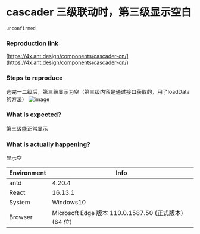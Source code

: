 # cascader 三级联动时，第三级显示空白

`unconfirmed`

### Reproduction link

[https://4x.ant.design/components/cascader-cn/](https://4x.ant.design/components/cascader-cn/)

### Steps to reproduce

选完一二级后，第三级显示为空（第三级内容是通过接口获取的，用了loadData的方法）
![image](https://user-images.githubusercontent.com/56877270/221086454-bbbd2352-4b60-42bf-89d9-f071e5b68119.png)

### What is expected?

第三级能正常显示

### What is actually happening?

显示空

| Environment | Info                                                 |
| ----------- | ---------------------------------------------------- |
| antd        | 4.20.4                                               |
| React       | 16.13.1                                              |
| System      | Windows10                                            |
| Browser     | Microsoft Edge 版本 110.0.1587.50 (正式版本) (64 位) |

<!-- generated by ant-design-issue-helper. DO NOT REMOVE -->
